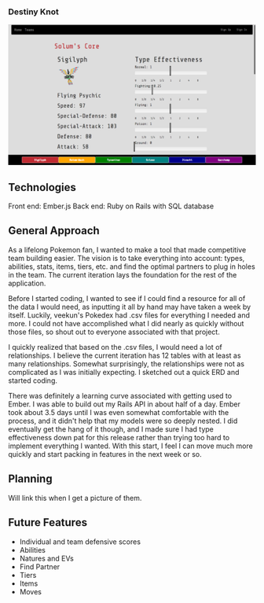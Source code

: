 ### Destiny Knot
![Screenshot](/public/assets/images/DestinyKnot.png?raw=true "Team Member Screen")

## Technologies
Front end: Ember.js
Back end: Ruby on Rails with SQL database

## General Approach
As a lifelong Pokemon fan, I wanted to make a tool that made competitive team building easier. The vision is to take everything into account: types, abilities, stats, items, tiers, etc. and find the optimal partners to plug in holes in the team. The current iteration lays the foundation for the rest of the application.

Before I started coding, I wanted to see if I could find a resource for all of the data I would need, as inputting it all by hand may have taken a week by itself. Luckily, veekun's Pokedex had .csv files for everything I needed and more. I could not have accomplished what I did nearly as quickly without those files, so shout out to everyone associated with that project.

I quickly realized that based on the .csv files, I would need a lot of relationships. I believe the current iteration has 12 tables with at least as many relationships. Somewhat surprisingly, the relationships were not as complicated as I was initially expecting. I sketched out a quick ERD and started coding.

There was definitely a learning curve associated with getting used to Ember. I was able to build out my Rails API in about half of a day. Ember took about 3.5 days until I was even somewhat comfortable with the process, and it didn't help that my models were so deeply nested. I did eventually get the hang of it though, and I made sure I had type effectiveness down pat for this release rather than trying too hard to implement everything I wanted. With this start, I feel I can move much more quickly and start packing in features in the next week or so.

## Planning
Will link this when I get a picture of them.

## Future Features
- Individual and team defensive scores
- Abilities
- Natures and EVs
- Find Partner
- Tiers
- Items
- Moves
